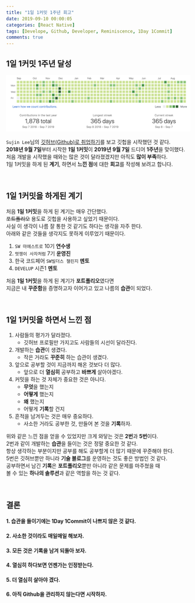 ```yaml
---
title: "1일 1커밋 1주년 회고"
date: 2019-09-10 00:00:05
categories: [React Native]
tags: [Develope, Github, Developer, Reminiscence, 1Day 1Commit]
comments: true
---
```


## 1일 1커밋 1주년 달성

<img src="/assets/2019-09-10/1.png" width="500" height="auto" alt="아직 안만듬"><br/>

`Sujin Lee`님의 [깃허브(Github)로 취업하기](http://sujinlee.me/professional-github/)를 보고 깃헙을 시작했던 것 같다.<br>
**2018년 9월 7일**부터 시작한 **1일 1커밋**이 **2019년 9월 7일** 드디어 **1주년**을 맞이했다.<br>
처음 개발을 시작했을 때와는 많은 것이 달라졌겠지만 아직도 **많이 부족**하다.<br>
1일 1커밋을 하게 된 **계기**, 하면서 **느낀 점**에 대한 **회고**를 작성해 보려고 합니다.<br>

<br>

## 1일 1커밋을 하게된 계기

처음 **1일 1커밋**을 하게 된 계기는 매우 간단했다.<br>
~~포트폴리오~~ 용도로 깃헙을 사용하고 싶었기 때문이다.<br>
사실 이 생각이 나름 잘 통한 것 같기도 하다는 생각을 자주 한다.<br>
아래와 같은 것들을 생각지도 못하게 이루었기 때문이다.<br>

1. `SW 마에스트로` 10기 **연수생**<br>
2. `멋쟁이 사자처럼` 7기 **운영진**<br>
3. 한국 코드페어 `SW빌더스 챌린지` **멘토**<br>
4. `DEVELUP` 시즌1 **멘토**<br>

처음 **1일 1커밋**을 하게 된 계기가 **포트폴리오**였다면<br>
지금은 내 **꾸준함**을 증명하고자 이어가고 있고 나름의 **습관**이 되었다.<br>

<br>

## 1일 1커밋을 하면서 느낀 점

1. 사람들의 평가가 달라졌다.
    - 깃허브 프로필만 가지고도 사람들의 시선이 달라진다.
2. 개발하는 **습관**이 생겼다.
    - 작은 거라도 **꾸준히** 하는 습관이 생겼다.
3. 앞으로 공부할 것이 지금까지 해온 것보다 더 많다.
    - 앞으로 더 **열심히** 공부하고 **바쁘게** 살아야겠다.
4. 커밋을 하는 것 자체가 중요한 것은 아니다.
    - **무엇**을 했는지
    - **어떻게** 했는지
    - **왜** 했는지
    - 어떻게 **기록**할 건지
5. 흔적을 남겨두는 것은 매우 중요하다.
    - 사소한 거라도 공부한 것, 만들어 본 것을 **기록**하자.

위와 같은 느낀 점을 얻을 수 있었지만 크게 와닿는 것은 **2번**과 **5번**이다.<br>
2번과 같이 개발하는 **습관**을 들이는 것은 정말 중요한 것 같다.<br>
항상 생각하는 부분이지만 공부를 해도 공부할게 더 많기 때문에 꾸준해야 한다.<br>
5번은 깃허브뿐만 하니라 **기술 블로그**를 운영하는 것도 좋은 방법인 것 같다.<br>
공부하면서 남긴 **기록**은 **포트폴리오**뿐만 아니라 같은 문제를 마주쳤을 때<br>
볼 수 있는 **하나의 솔루션**과 같은 역할을 하는 것 같다.<br>

<br>

## 결론

#### 1. **습관**을 들이기에는 1Day 1Commit이 나쁘지 않은 것 같다.

#### 2. 사소한 것이라도 **매일매일** 해보자.

#### 3. 모든 것은 **기록**을 남겨 되돌아 보자.

#### 4. 열심히 하다보면 언젠가는 인정받는다.

#### 5. 더 **열심히** 살아야 겠다.

#### 6. 아직 Github을 관리하지 않는다면 **시작**하자.
